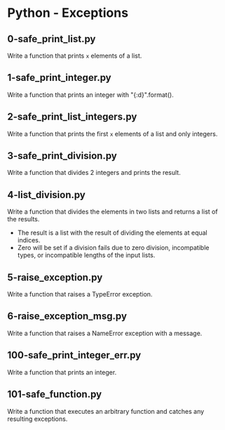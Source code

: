 # Python - Exceptions

## 0-safe_print_list.py
Write a function that prints `x` elements of a list.

## 1-safe_print_integer.py
Write a function that prints an integer with "{:d}".format().

## 2-safe_print_list_integers.py
Write a function that prints the first `x` elements of a list and only integers.

## 3-safe_print_division.py
Write a function that divides 2 integers and prints the result.

## 4-list_division.py
Write a function that divides the elements in two lists and returns a list of the results.
- The result is a list with the result of dividing the elements at equal indices.
- Zero will be set if a division fails due to zero division, incompatible types, or incompatible lengths of the input lists.

## 5-raise_exception.py
Write a function that raises a TypeError exception.

## 6-raise_exception_msg.py
Write a function that raises a NameError exception with a message.

## 100-safe_print_integer_err.py
Write a function that prints an integer.

## 101-safe_function.py
Write a function that executes an arbitrary function and catches any resulting exceptions. 
